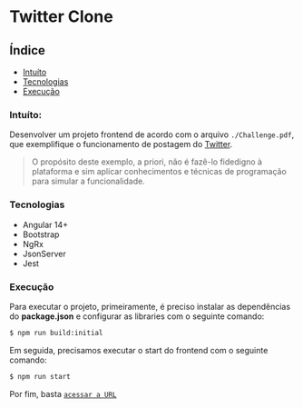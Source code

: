 Twitter Clone
=============

## Índice
* [Intuíto](#intuito)
* [Tecnologias](#tecnologias)
* [Execução](#execucao)

### Intuíto:
Desenvolver um projeto frontend de acordo com o arquivo `./Challenge.pdf`, que exemplifique o funcionamento de postagem do [Twitter](https://twitter.com/home?lang=pt).

> O propósito deste exemplo, a priori, não é fazê-lo fidedigno à plataforma e sim aplicar conhecimentos e técnicas de programação para simular a funcionalidade.

### Tecnologias
* Angular 14+
* Bootstrap 
* NgRx
* JsonServer
* Jest

### Execução
Para executar o projeto, primeiramente, é preciso instalar as dependências do **package.json** e configurar as libraries com o seguinte comando:
```Bash
$ npm run build:initial
```

Em seguida, precisamos executar o start do frontend com o seguinte comando:
```Bash
$ npm run start
```

Por fim, basta [`acessar a URL`](http://localhost:4200/)
